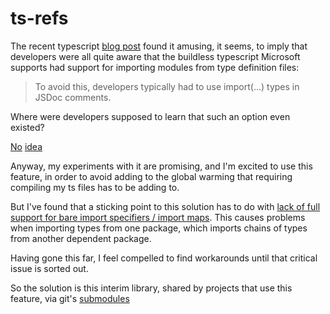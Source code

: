 # ts-refs

The recent typescript [blog post](https://devblogs.microsoft.com/typescript/announcing-typescript-5-5/#the-jsdoc-import-tag) found it amusing, it seems, to imply that developers were all quite aware that the buildless typescript Microsoft supports had support for importing modules from type definition files:

> To avoid this, developers typically had to use import(...) types in JSDoc comments.

Where were developers supposed to learn that such an option even existed?  

[No](https://www.typescriptlang.org/docs/handbook/type-checking-javascript-files.html) [idea](https://www.google.com/search?q=jsdoc+import+types+from+type+definition+files&sca_esv=f583aec8b3671997&sxsrf=ADLYWILWHAvQOa24i969M3KTSHnvI4CCtQ%3A1722464335667&source=hp&ei=T7iqZu_wJuTzkPIP3NfOsAw&iflsig=AL9hbdgAAAAAZqrGX5766U3yi_U8VDQynbrnqQTG0duO&ved=0ahUKEwiv1PTWp9KHAxXkOUQIHdyrE8YQ4dUDCBg&uact=5&oq=jsdoc+import+types+from+type+definition+files&gs_lp=Egdnd3Mtd2l6Ii1qc2RvYyBpbXBvcnQgdHlwZXMgZnJvbSB0eXBlIGRlZmluaXRpb24gZmlsZXMyBRAhGKABMgUQIRigATIFECEYoAEyBRAhGKABMgUQIRirAjIFECEYqwJIpwpQAFgAcAB4AJABAJgBeqABeqoBAzAuMbgBA8gBAPgBAvgBAZgCAaAChgGYAwCSBwMwLjGgB5wH&sclient=gws-wiz)

Anyway, my experiments with it are promising, and I'm excited to use this feature, in order to avoid adding to the global warming that requiring compiling my ts files has to be adding to.

But I've found that a sticking point to this solution has to do with [lack of full support for bare import specifiers / import maps](https://github.com/microsoft/TypeScript/issues/43326).  This causes problems when importing types from one package, which imports chains of types from another dependent package.

Having gone this far, I feel compelled to find workarounds until that critical issue is sorted out.

So the solution is this interim library, shared by projects that use this feature, via git's [submodules](https://git-scm.com/book/en/v2/Git-Tools-Submodules)

